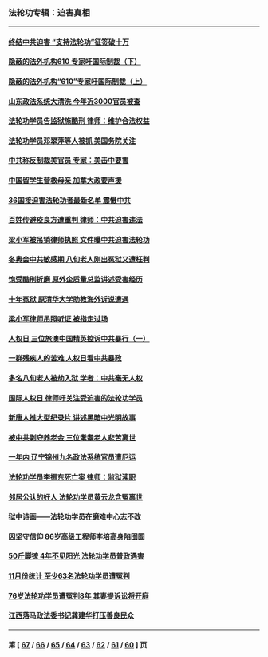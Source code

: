 ### 法轮功专辑：迫害真相
---
#### [终结中共迫害 “支持法轮功”征签破十万](../../pages/nf4379/n13471084.md?01010430) 
#### [隐蔽的法外机构610 专家吁国际制裁（下）](../../pages/nf4379/n13462906.md?01010430) 
#### [隐蔽的法外机构“610”专家吁国际制裁（上）](../../pages/nf4379/n13459414.md?01010430) 
#### [山东政法系统大清洗 今年近3000官员被查](../../pages/nf4379/n13458775.md?01010430) 
#### [法轮功学员告监狱施酷刑 律师：维护合法权益](../../pages/nf4379/n13453400.md?01010430) 
#### [法轮功学员邓翠萍等人被抓 美国务院关注](../../pages/nf4379/n13451524.md?01010430) 
#### [中共称反制裁美官员 专家：美击中要害](../../pages/nf4379/n13452005.md?01010430) 
#### [中国留学生营救母亲 加拿大政要声援](../../pages/nf4379/n13449183.md?01010430) 
#### [36国接迫害法轮功者最新名单 震慑中共](../../pages/nf4379/n13445909.md?01010430) 
#### [百姓传避疫良方遭重判 律师：中共迫害违法](../../pages/nf4379/n13443532.md?01010430) 
#### [梁小军被吊销律师执照 文件曝中共迫害法轮功](../../pages/nf4379/n13442432.md?01010430) 
#### [冬奥会中共敏感期 八旬老人刚出冤狱又遭枉判](../../pages/nf4379/n13441478.md?01010430) 
#### [饱受酷刑折磨 原外企质量总监讲述受害经历](../../pages/nf4379/n13438937.md?01010430) 
#### [十年冤狱 原清华大学助教海外诉说遭遇](../../pages/nf4379/n13436648.md?01010430) 
#### [梁小军律师吊照听证 被指走过场](../../pages/nf4379/n13437662.md?01010430) 
#### [人权日 三位旅澳中国精英控诉中共暴行（一）](../../pages/nf4379/n13434903.md?01010430) 
#### [一群残疾人的苦难 人权日看中共暴政](../../pages/nf4379/n13431199.md?01010430) 
#### [多名八旬老人被劫入狱 学者：中共毫无人权](../../pages/nf4379/n13429561.md?01010430) 
#### [国际人权日 律师吁关注受迫害的法轮功学员](../../pages/nf4379/n13427032.md?01010430) 
#### [新唐人推大型纪录片 讲述黑暗中光明故事](../../pages/nf4379/n13427790.md?01010430) 
#### [被中共剥夺养老金 三位耄耋老人悲苦离世](../../pages/nf4379/n13424317.md?01010430) 
#### [一年内 辽宁锦州九名政法系统官员遭厄运](../../pages/nf4379/n13422434.md?01010430) 
#### [法轮功学员李振东死亡案 律师：监狱渎职](../../pages/nf4379/n13422564.md?01010430) 
#### [邻居公认的好人 法轮功学员黄云龙含冤离世](../../pages/nf4379/n13421952.md?01010430) 
#### [狱中诗画——法轮功学员在磨难中心志不改](../../pages/nf4379/n13411319.md?01010430) 
#### [因坚守信仰 86岁高级工程师李培高身陷囹圄](../../pages/nf4379/n13419794.md?01010430) 
#### [50斤脚镣 4年不见阳光 法轮功学员普政遇害](../../pages/nf4379/n13417359.md?01010430) 
#### [11月份统计 至少63名法轮功学员遭冤判](../../pages/nf4379/n13416813.md?01010430) 
#### [76岁法轮功学员遭冤判8年 其妻提诉讼将开庭](../../pages/nf4379/n13415071.md?01010430) 
#### [江西落马政法委书记龚建华打压善良民众](../../pages/nf4379/n13412606.md?01010430) 

---
#### 第 [ [67](./67.md?01010430) / [66](./66.md?01010430) / [65](./65.md?01010430) / [64](./64.md?01010430) / [63](./63.md?01010430) / [62](./62.md?01010430) / [61](./61.md?01010430) / [60](./60.md?01010430) ] 页
